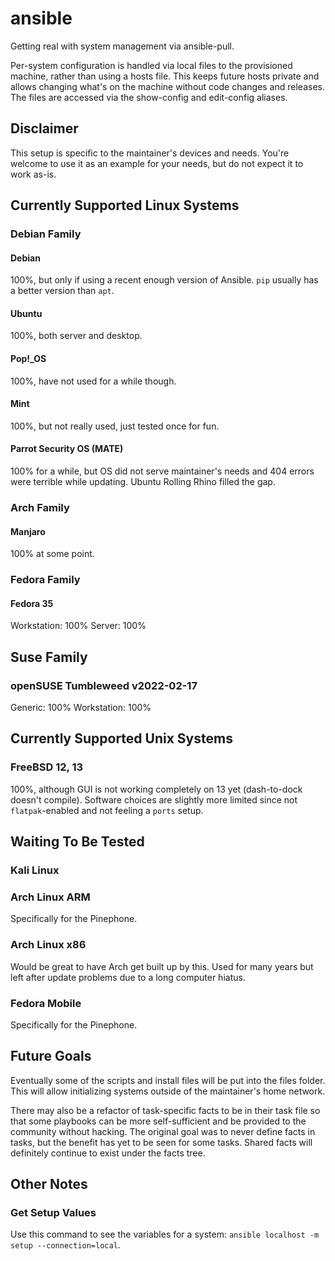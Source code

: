 # ansible
Getting real with system management via ansible-pull.

Per-system configuration is handled via local files to the provisioned machine, rather than using a hosts file. This keeps future hosts private and allows changing what's on the machine without code changes and releases. The files are accessed via the show-config and edit-config aliases.

## Disclaimer
This setup is specific to the maintainer's devices and needs. You're welcome to use it as an example for your needs, but do not expect it to work as-is.

## Currently Supported Linux Systems
### Debian Family
#### Debian
100%, but only if using a recent enough version of Ansible. `pip` usually has a better version than `apt`.
#### Ubuntu
100%, both server and desktop.
#### Pop!_OS
100%, have not used for a while though.
#### Mint
100%, but not really used, just tested once for fun.
#### Parrot Security OS (MATE)
100% for a while, but OS did not serve maintainer's needs and 404 errors were terrible while updating. Ubuntu Rolling Rhino filled the gap.

### Arch Family
#### Manjaro
100% at some point.

### Fedora Family
#### Fedora 35
Workstation: 100%
Server: 100%

## Suse Family
### openSUSE Tumbleweed v2022-02-17
Generic: 100%
Workstation: 100%

## Currently Supported Unix Systems
### FreeBSD 12, 13
100%, although GUI is not working completely on 13 yet (dash-to-dock doesn't compile).
Software choices are slightly more limited since not `flatpak`-enabled and not feeling a `ports` setup.

## Waiting To Be Tested
### Kali Linux
### Arch Linux ARM 
Specifically for the Pinephone.
### Arch Linux x86
Would be great to have Arch get built up by this. Used for many years but left after update problems due to a long computer hiatus.
### Fedora Mobile
Specifically for the Pinephone.

## Future Goals
Eventually some of the scripts and install files will be put into the files folder. This will allow initializing systems outside of the maintainer's home network. 

There may also be a refactor of task-specific facts to be in their task file so that some playbooks can be more self-sufficient and be provided to the community without hacking. The original goal was to never define facts in tasks, but the benefit has yet to be seen for some tasks. Shared facts will definitely continue to exist under the facts tree.

## Other Notes
### Get Setup Values
Use this command to see the variables for a system: `ansible localhost -m setup --connection=local`.
